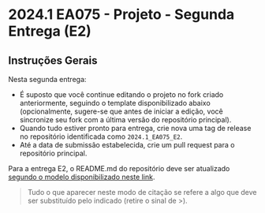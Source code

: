 # 2024.1 EA075 - Projeto - Segunda Entrega (E2)

## Instruções Gerais

Nesta segunda entrega:
 * É suposto que você continue editando o projeto no fork criado anteriormente, seguindo o template disponibilizado abaixo (opcionalmente, sugere-se que antes de iniciar a edição, você sincronize seu fork com a última versão do repositório principal).
 * Quando tudo estiver pronto para entrega, crie nova uma tag de release no repositório identificada como `2024.1_EA075_E2`.
 * Até a data de submissão estabelecida, crie um pull request para o repositório principal.

Para a entrega E2, o README.md do repositório deve ser atualizado [segundo o modelo disponibilizado neste link](https://github.com/teaching-FEEC/ea075-2024.1/blob/main/templates/ea075-E2-template.md).

> Tudo o que aparecer neste modo de citação se refere a algo que deve ser substituído pelo indicado (retire o sinal de >). 
